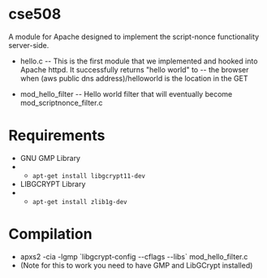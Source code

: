 cse508
======

A module for Apache designed to implement the script-nonce functionality server-side.

- hello.c
-- This is the first module that we implemented and hooked into Apache httpd.  It successfully returns "hello world" to 
-- the browser when (aws public dns address)/helloworld is the location in the GET

- mod_hello_filter
-- Hello world filter that will eventually become mod_scriptnonce_filter.c

Requirements
======

- GNU GMP Library
- - `apt-get install libgcrypt11-dev`
- LIBGCRYPT Library
- - `apt-get install zlib1g-dev`

Compilation
======

- apxs2 -cia -lgmp \`libgcrypt-config --cflags --libs\` mod_hello_filter.c
- (Note for this to work you need to have GMP and LibGCrypt installed)

